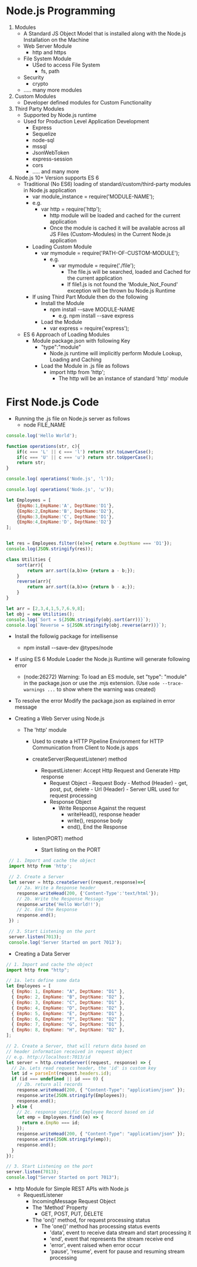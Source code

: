 # Node.js Programming

1. Modules
    - A Standard JS Object Model that is installed along with the Node.js Installation on the Machine
    - Web Server Module
        - http and https
    - File System Module
        - USed to access File System
            - fs, path
    - Security
        - crypto
    - ..... many more modules                  
2. Custom Modules
    - Developer defined modules for Custom Functionality 
3. Third Party Modules
    - Supported by Node.js runtime
    - Used for Production Level Application Development 
        - Express
        - Sequelize
        - node-sql
        - mssql
        - JsonWebToken
        - express-session
        - cors
        - ..... and many more
4. Node.js 10+ Version supports ES 6
    - Traditional (No ES6) loading of standard/custom/third-party modules in Node.js application      
        - var module_instance = require('MODULE-NAME');
        - e.g.  
            - var http = require('http');
                - http module will be loaded and cached for the current application
                - Once the module is cached it will be available across all JS Files (Custom-Modules) in the Current Node.js application   
        - Loading Custom Module
            - var mymodule = require('PATH-OF-CUSTOM-MODULE');
                - e.g.
                    -  var mymodule = require('./file');
                        - The file.js will be searched, loaded and Cached for the current application        
                        - If file1.js is not found the 'Module_Not_Found' exception will be thrown bu Node.js Runtime
        - If using Third Part Module then  do the following
            - Install the Module
                - npm install --save MODULE-NAME
                    - e.g. npm install --save express
            - Load the Module
                - var express = require('express');
    - ES 6 Approach of Loading Modules
        - Module package.json with following Key
            - "type":"module"
                - Node.js runtime will implicitly perform Module Lookup, Loading and Caching
            - Load the Module in .js file as follows
                - import http from 'http';
                    - The http will be an instance of standard 'http' module
# First Node.js Code
- Running the .js file on Node.js server as follows
    - node FILE_NAME

``` javascript
console.log('Hello World');

function operations(str, c){
    if(c === 'L' || c === 'l') return str.toLowerCase();
    if(c === 'U' || c === 'u') return str.toUpperCase();
    return str;
}

console.log( operations('Node.js', 'l'));

console.log( operations('Node.js', 'u'));

let Employees = [
    {EmpNo:1,EmpName:'A', DeptName:'D1'},
    {EmpNo:2,EmpName:'B', DeptName:'D2'},
    {EmpNo:3,EmpName:'C', DeptName:'D1'},
    {EmpNo:4,EmpName:'D', DeptName:'D2'}
];


let res = Employees.filter((e)=>{ return e.DeptName === 'D1'});
console.log(JSON.stringify(res));

class Utilities {
    sort(arr){
        return arr.sort((a,b)=> {return a - b;});
    }
    reverse(arr){
        return arr.sort((a,b)=> {return b - a;});
    }
}

let arr = [2,3,4,1,5,7,6.9,8];
let obj = new Utilities();
console.log(`Sort = ${JSON.stringify(obj.sort(arr))}`);
console.log(`Reverse = ${JSON.stringify(obj.reverse(arr))}`);
```
- Install the followig package for intellisense
    - npm install --save-dev @types/node
- If using ES 6 Module Loader the Node.js Runtime will generate following error
    - (node:26272) Warning: To load an ES module, set "type": "module" in the package.json or use the .mjs extension.
(Use `node --trace-warnings ...` to show where the warning was created)
- To resolve the error Modify the package.json  as explained in error message 


- Creating a Web Server using Node.js
    - The 'http' module
        - Used to create a HTTP Pipeline Environment for HTTP Communication from Client to Node.js apps
        - createServer(RequestListener) method
            - RequestListener: Accept Http Request and Generate Http response
                - Request Object
                        - Request Body
                        - Method (Header)
                            - get, post, put, delete
                        - Url (Header)
                            - Server URL used for request processing
                - Response Object
                    - Write Response Against the request
                        - writeHead(), response header
                        - write(), response body
                        - end(), End the Response            
                            
        - listen(PORT) method
            - Start listing on the PORT

``` javascript
 // 1. Import and cache the object
 import http from 'http';

 // 2. Create a Server
 let server = http.createServer((request,response)=>{
    // 2a. Write a Response header
    response.writeHead(200, {'Content-Type':'text/html'});
    // 2b. Write the Response Message
    response.write('Hello World!!');
    // 2c. End the Response
    response.end();
 }) ;

 // 3. Start Listening on the port
 server.listen(7013);
 console.log('Server Started on port 7013');
```

- Creating a Data Server

``` javascript
// 1. Import and cache the object
import http from "http";

// 1a. lets define some data
let Employees = [
  { EmpNo: 1, EmpName: "A", DeptName: "D1" },
  { EmpNo: 2, EmpName: "B", DeptName: "D2" },
  { EmpNo: 3, EmpName: "C", DeptName: "D1" },
  { EmpNo: 4, EmpName: "D", DeptName: "D2" },
  { EmpNo: 5, EmpName: "E", DeptName: "D1" },
  { EmpNo: 6, EmpName: "F", DeptName: "D2" },
  { EmpNo: 7, EmpName: "G", DeptName: "D1" },
  { EmpNo: 8, EmpName: "H", DeptName: "D2" },
];

// 2. Create a Server, that will return data based on
// header information received in request object
// e.g. http://localhost:7013/id
let server = http.createServer((request, response) => {
  // 2a. Lets read request header, the 'id' is custom key
  let id = parseInt(request.headers.id);
  if (id === undefined || id === 0) {
    // 2b. return all records
    response.writeHead(200, { "Content-Type": "application/json" });
    response.write(JSON.stringify(Employees));
    response.end();
  } else {
    // 2c. response specific Employee Record based on id
    let emp = Employees.find((e) => {
      return e.EmpNo === id;
    });
    response.writeHead(200, { "Content-Type": "application/json" });
    response.write(JSON.stringify(emp));
    response.end();
  }
});

// 3. Start Listening on the port
server.listen(7013);
console.log("Server Started on port 7013");


```

- http Module for Simple REST APIs with Node.js
    - RequestListener
        - IncomingMessage Request Object
        - The 'Method' Property
            - GET, POST, PUT, DELETE
        - The 'on()' method, for request processing status
            - The 'one()' method has processing status events
                - 'data', event to receive data stream and start processing it 
                - 'end', event that represents the stream receive end
                - 'error', event raised when error occur
                - 'pause', 'resume', event for pause and resuming stream processing    